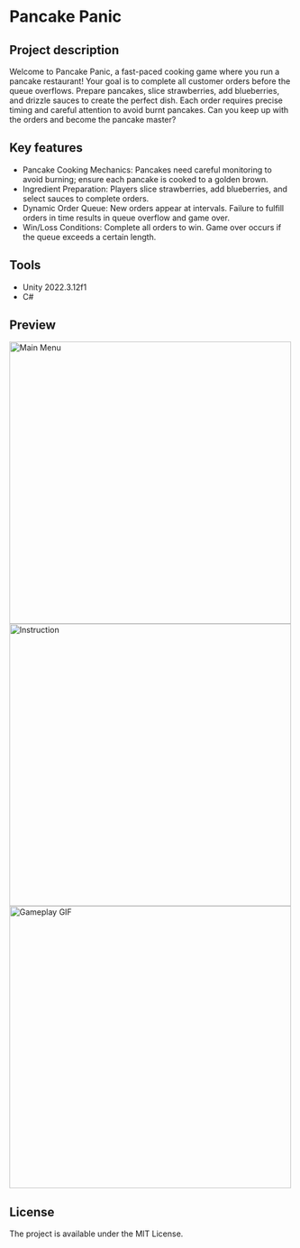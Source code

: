 # Pancake Panic

## Project description
Welcome to Pancake Panic, a fast-paced cooking game where you run a pancake restaurant! Your goal is to complete all customer orders before the queue overflows. Prepare pancakes, slice strawberries, add blueberries, and drizzle sauces to create the perfect dish. Each order requires precise timing and careful attention to avoid burnt pancakes. Can you keep up with the orders and become the pancake master? 

## Key features
- Pancake Cooking Mechanics: Pancakes need careful monitoring to avoid burning; ensure each pancake is cooked to a golden brown.
- Ingredient Preparation: Players slice strawberries, add blueberries, and select sauces to complete orders.
- Dynamic Order Queue: New orders appear at intervals. Failure to fulfill orders in time results in queue overflow and game over.
- Win/Loss Conditions: Complete all orders to win. Game over occurs if the queue exceeds a certain length.

## Tools
- Unity 2022.3.12f1
- C#

## Preview
<img src="Images/MainMenu.png" alt="Main Menu" width="500"/> <img src="Images/Instruction.png" alt="Instruction" width="500"/>
<img src="Images/Gameplay.gif" alt="Gameplay GIF" width="500"/>

## License
The project is available under the MIT License.
